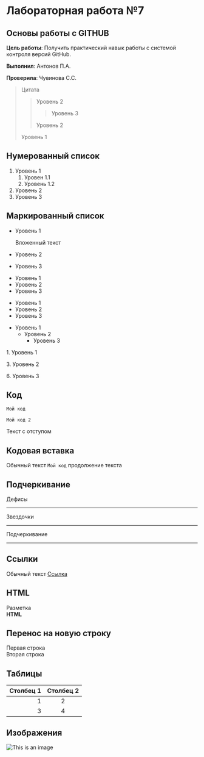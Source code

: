 # Лабораторная работа №7

## Основы работы с GITHUB

**Цель работы**: Получить практический навык работы с системой контроля версий GitHub.

**Выполнил**: Антонов П.А.

**Проверила**: Чувинова С.С.

>Цитата
>> Уровень 2
>>> Уровень 3
>>
>> Уровень 2
>
>Уровень 1

## Нумерованный список

1. Уровень 1
   1. Уровен 1.1
   1. Уровень 1.2
1. Уровень 2
1. Уровень 3

## Маркированный список

* Уровень 1

   Вложенный текст   
* Уровень 2
* Уровень 3

+ Уровень 1
+ Уровень 2
+ Уровень 3


- Уровень 1
- Уровень 2
- Уровень 3

* Уровень 1
   * Уровень 2
      * Уровень 3
     
1\. Уровень 1

3\. Уровень 2

6\. Уровень 3

## Код

```javascript
Мой код
```

    Мой код 2
    
   Текст с отступом
    
## Кодовая вставка

Обычный текст `Мой код` продолжение текста

## Подчеркивание

Дефисы

---

Звездочки

***

Подчеркивание

___

## Ссылки

Обычный текст [Ссылка](https://google.com "Сайт google")

## HTML

<p> Разметка <br/><b>HTML</b> </p>

## Перенос на новую строку

Первая строка  
Вторая строка

## Таблицы

| Столбец 1 | Столбец 2 |
|----------:|:--------:|
|1          |2          |
|          3|          4|

## Изображения

![This is an image](https://myoctocat.com/assets/images/base-octocat1.svg)

